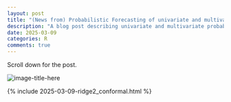 ```yaml
---
layout: post
title: "(News from) Probabilistic Forecasting of univariate and multivariate Time Series using  Quasi-Randomized Neural Networks (Ridge2) and Conformal Prediction" 
description: "A blog post describing univariate and multivariate probabilistic forecasting of time series using Ridge2 and conformal prediction"
date: 2025-03-09
categories: R
comments: true
---
```


Scroll down for the post.

![image-title-here]({{base}}/images/2025-03-09/2025-03-09-image1.png)

{% include 2025-03-09-ridge2_conformal.html %}

